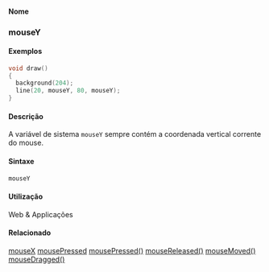 
#### Nome
### mouseY

#### Exemplos

```pde
void draw() 
{ 
  background(204); 
  line(20, mouseY, 80, mouseY); 
} 

```



#### Descrição
A variável de sistema `mouseY` sempre contém a coordenada vertical corrente do mouse.

#### Sintaxe
```pde
mouseY

```

#### Utilização

	
Web & Applicações

#### Relacionado
[mouseX](mouseX
)
[mousePressed](mousePressed
)
[mousePressed()](mousePressed_
)
[mouseReleased()](mouseReleased_
)
[mouseMoved()](mouseMoved_
)
[mouseDragged()](mouseDragged_
)

